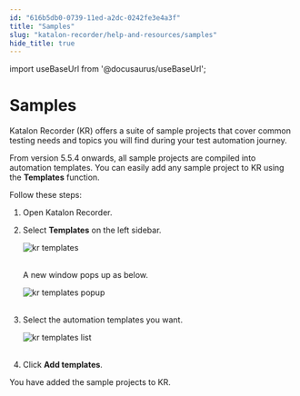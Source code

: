 ```yaml
---
id: "616b5db0-0739-11ed-a2dc-0242fe3e4a3f"
title: "Samples"
slug: "katalon-recorder/help-and-resources/samples"
hide_title: true
---
```

import useBaseUrl from '@docusaurus/useBaseUrl';

  

# <a id="id" class="anchor_top_offset"/><a id="ariaid-title1" class="anchor_top_offset"/>Samples

  
    
<p xmlns="http://www.w3.org/1999/xhtml" className="p">Katalon Recorder (KR) offers a suite of sample projects that   cover common testing needs and topics you will find during your   test automation journey.</p> 
    
<p xmlns="http://www.w3.org/1999/xhtml" className="p">From version 5.5.4 onwards, all sample projects are compiled   into automation templates. You can easily add any sample project to   KR using the <strong className="ph b">Templates</strong> function.</p> 
    
<p xmlns="http://www.w3.org/1999/xhtml" className="p">Follow these steps:</p> 
    
<ol xmlns="http://www.w3.org/1999/xhtml" className="ol">   <li className="li">Open Katalon Recorder.</li>   <li className="li">     <p className="p">Select <strong className="ph b">Templates</strong> on the left sidebar.</p>     <p className="p">       <img className="image" src={useBaseUrl("https://github.com/katalon-studio/docs-images/raw/master/katalon-recorder/docs/samples/kr-templates.png")} alt="kr templates" /><br /><br />     </p>     <p className="p">A new window pops up as below.</p>     <p className="p">       <img className="image" src={useBaseUrl("https://github.com/katalon-studio/docs-images/raw/master/katalon-recorder/docs/samples/kr-templace-popup.png")} alt="kr templates popup" /><br /><br />     </p>   </li>   <li className="li">     <p className="p">Select the automation templates you want.</p>     <p className="p">       <img className="image" src={useBaseUrl("https://github.com/katalon-studio/docs-images/raw/master/katalon-recorder/docs/samples/kr-add-templates.png")} alt="kr templates list" /><br /><br />     </p>   </li>   <li className="li">     <p className="p">Click <strong className="ph b">Add templates</strong>.</p>   </li> </ol> 
    
<p xmlns="http://www.w3.org/1999/xhtml" className="p">You have added the sample projects to KR.</p> 
  

